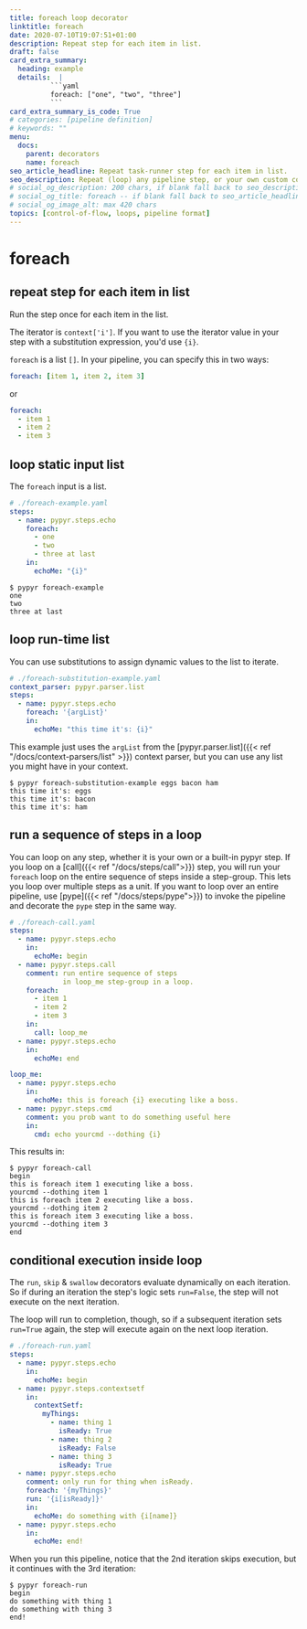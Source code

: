 ```yaml
---
title: foreach loop decorator
linktitle: foreach
date: 2020-07-10T19:07:51+01:00
description: Repeat step for each item in list.
draft: false
card_extra_summary:
  heading: example
  details:  |
          ```yaml
          foreach: ["one", "two", "three"]
          ```
card_extra_summary_is_code: True
# categories: [pipeline definition]
# keywords: ""
menu:
  docs:
    parent: decorators
    name: foreach
seo_article_headline: Repeat task-runner step for each item in list.
seo_description: Repeat (loop) any pipeline step, or your own custom code step, for each item in the input list.
# social_og_description: 200 chars, if blank fall back to seo_description then description
# social_og_title: foreach -- if blank fall back to seo_article_headline > .Title. Max 70 chars
# social_og_image_alt: max 420 chars
topics: [control-of-flow, loops, pipeline format]
---
```

# foreach
## repeat step for each item in list
Run the step once for each item in the list. 

The iterator is `context['i']`. If you want to use the iterator value in your 
step with a substitution expression, you'd use `{i}`.

`foreach` is a list `[]`. In your pipeline, you can specify this in two 
ways:

```yaml
foreach: [item 1, item 2, item 3]
```

or

```yaml
foreach:
  - item 1
  - item 2
  - item 3
```

## loop static input list
The `foreach` input is a list.

```yaml
# ./foreach-example.yaml
steps:
  - name: pypyr.steps.echo
    foreach:
      - one
      - two
      - three at last
    in:
      echoMe: "{i}"
```

```text
$ pypyr foreach-example
one
two
three at last
```

## loop run-time list
You can use substitutions to assign dynamic values to the list to iterate.

```yaml
# ./foreach-substitution-example.yaml
context_parser: pypyr.parser.list
steps:
  - name: pypyr.steps.echo
    foreach: '{argList}'
    in:
      echoMe: "this time it's: {i}"
```

This example just uses the `argList` from the [pypyr.parser.list]({{< ref "/docs/context-parsers/list" >}}) context 
parser, but you can use any list you might have in your context.

```text
$ pypyr foreach-substitution-example eggs bacon ham
this time it's: eggs
this time it's: bacon
this time it's: ham
```

## run a sequence of steps in a loop
You can loop on any step, whether it is your own or a built-in pypyr step. If 
you loop on a [call]({{< ref "/docs/steps/call">}}) step, you will run your
`foreach` loop on the entire sequence of steps inside a step-group. This lets 
you loop over multiple steps as a unit. If you want to loop over an entire 
pipeline, use [pype]({{< ref "/docs/steps/pype">}}) to invoke the pipeline and 
decorate the `pype` step in the same way.

```yaml
# ./foreach-call.yaml
steps:
  - name: pypyr.steps.echo
    in:
      echoMe: begin
  - name: pypyr.steps.call
    comment: run entire sequence of steps
             in loop_me step-group in a loop.
    foreach:
      - item 1
      - item 2
      - item 3
    in:
      call: loop_me
  - name: pypyr.steps.echo
    in:
      echoMe: end

loop_me:
  - name: pypyr.steps.echo
    in:
      echoMe: this is foreach {i} executing like a boss.
  - name: pypyr.steps.cmd
    comment: you prob want to do something useful here
    in:
      cmd: echo yourcmd --dothing {i}
```

This results in: 

```text
$ pypyr foreach-call
begin
this is foreach item 1 executing like a boss.
yourcmd --dothing item 1
this is foreach item 2 executing like a boss.
yourcmd --dothing item 2
this is foreach item 3 executing like a boss.
yourcmd --dothing item 3
end
```

## conditional execution inside loop
The `run`, `skip` & `swallow` decorators evaluate dynamically on each iteration.
So if during an iteration the step's logic sets `run=False`, the step will not 
execute on the next iteration.

The loop will run to completion, though, so if a subsequent iteration sets 
`run=True` again, the step will execute again on the next loop iteration.

```yaml
# ./foreach-run.yaml
steps:
  - name: pypyr.steps.echo
    in:
      echoMe: begin
  - name: pypyr.steps.contextsetf
    in:
      contextSetf:
        myThings:
          - name: thing 1
            isReady: True
          - name: thing 2
            isReady: False
          - name: thing 3
            isReady: True
  - name: pypyr.steps.echo
    comment: only run for thing when isReady.
    foreach: '{myThings}'
    run: '{i[isReady]}' 
    in:
      echoMe: do something with {i[name]}
  - name: pypyr.steps.echo
    in:
      echoMe: end!
```

When you run this pipeline, notice that the 2nd iteration skips execution, but
it continues with the 3rd iteration:

```text
$ pypyr foreach-run
begin
do something with thing 1
do something with thing 3
end!
```